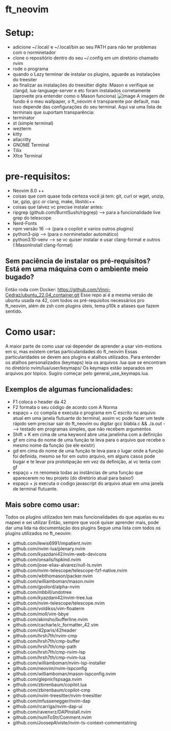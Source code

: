 
# ft_neovim

# Setup:
- adicione ~/.local/ e ~/.local/bin ao seu PATH para não ter problemas com o norminetador
- clone o repositório dentro do seu ~/.config em um diretório chamado nvim
- rode o programa
- quando o Lazy terminar de instalar os plugins, aguarde as instalações do treesiter
- ao finalizar as instalações do treesitter digite :Mason e verifique se clangd, lua-language-server e etc foram instalados corretamente (aproveite pra entender como o Mason funciona)
![image](https://user-images.githubusercontent.com/92558763/222973781-3447be7d-9f7f-4478-b9cf-2f634586b991.png)
A imagem de fundo é o meu wallpaper, o ft_neovim é transparente por default, mas isso depende das configurações do seu terminal.
Aqui vai uma lista de terminais que suportam transparência:
- terminator
- st (simple terminal)
- wezterm 
- kitty
- allacritty
- GNOME Terminal
- Tilix
- Xfce Terminal

# pre-requisitos:

- Neovim 8.0 ++
- coisas que com quase toda certeza você já tem: git, curl or wget, unzip, tar, gzip, gcc or clang, make, libstdc++ 
- coisas que talvez vc precise instalar antes:
- ripgrep (github.com/BurntSushi/ripgrep) --> para a funcionalidade live grep do telescope
- Nerd-Fonts
- npm versão 16 --> (para o copilot e varios outros plugins)
- python3-pip --> (para o norminetador automático)
- python3.10-venv --> se vc quiser instalar e usar clang-format e outros (:MasonInstall clang-format)

## Sem paciência de instalar os pré-requisitos? Está em uma máquina com o ambiente meio bugado? 
Então roda com Docker: https://github.com/Vinni-Cedraz/ubuntu_22.04_container.git
Esse repo aí é a mesma versão de ubuntu usada na 42, com todos os pré-requisitos necessários pro ft_neovim, 
além de zsh com plugins úteis, tema p10k e aliases que fazem sentido.

# Como usar:

A maior parte de como usar vai depender de aprender a usar vim-motions em si, mas existem certas particularidades do ft_neovim
Essas particularidades se devem aos plugins e atalhos utilizados.
Para entender os atalhos personalizados (keymaps) leia os arquivos .lua que se encontram no diretório nvim/lua/user/keymaps/
Os keymaps estão separados em arquivos por tópico. Sugiro começar pelo general_use_keymaps.lua.

## Exemplos de algumas funcionalidades:

- F1 coloca o header da 42
- F2 formata o seu código de acordo com A Norma
- espaço + cc compila e executa o programa em C escrito no arquivo atual em uma janela flutuante do terminal, assim vc pode fazer um teste rápido sem precisar sair do ft_neovim ou digitar gcc blabla.c && ./a.out ---> testado em programas simples, que não recebem argumentos
- Shift + K em cima de uma keyword abre uma janelinha com a definição
- gf em cima do nome de uma função te leva para o arquivo que recebe o mesmo nome da função (se ele existir)
- gd em cima do nome de uma função te leva para o lugar onde a função foi definida, mesmo se for em outro arquivo, em alguns casos pode bugar e te levar pra prototipação em vez da definição, aí vc tenta com gf
- espaço + rn renomeia todas as instâncias de uma função que aparecerem no teu projeto (do diretório atual para baixo!)
- espaço + js executa o codigo javascript do arquivo atual em uma janela de terminal flutuante.

## Mais sobre como usar:
Todos os plugins utilizados tem mais funcionalidades do que aquelas eu eu mapeei e sei utilizar
Então, sempre que você quiser aprender mais, pode dar uma lida na documentação dos plugins
Segue uma lista com todos os plugins utilizados no ft_neovim:
- github.com/lewis6991/impatient.nvim
- github.com/nvim-lua/plenary.nvim
- github.com/kyazdani42/nvim-web-devicons
- github.com/onsails/lspkind.nvim
- github.com/jose-elias-alvarez/null-ls.nvim
- github.com/nvim-telescope/telescope-fzf-native.nvim
- github.com/wbthomason/packer.nvim
- github.com/williamboman/mason.nvim
- github.com/goolord/alpha-nvim
- github.com/mbbill/undotree
- github.com/kyazdani42/nvim-tree.lua
- github.com/nvim-telescope/telescope.nvim
- github.com/voldikss/vim-floaterm
- github.com/moll/vim-bbye
- github.com/akinsho/bufferline.nvim
- github.com/cacharle/c_formatter_42.vim
- github.com/42paris/42header
- github.com/hrsh7th/nvim-cmp
- github.com/hrsh7th/cmp-buffer
- github.com/hrsh7th/cmp-path
- github.com/hrsh7th/cmp-nvim-lsp
- github.com/hrsh7th/cmp-nvim-lua
- github.com/williamboman/nvim-lsp-installer
- github.com/neovim/nvim-lspconfig
- github.com/williamboman/mason-lspconfig.nvim
- github.com/glepnir/lspsaga.nvim
- github.com/zbirenbaum/copilot.lua
- github.com/zbirenbaum/copilot-cmp
- github.com/nvim-treesitter/nvim-treesitter
- github.com/mfussenegger/nvim-dap
- github.com/rcarriga/nvim-dap-ui
- github.com/ravenxrz/DAPInstall.nvim
- github.com/numToStr/Comment.nvim
- github.com/JoosepAlviste/nvim-ts-context-commentstring

